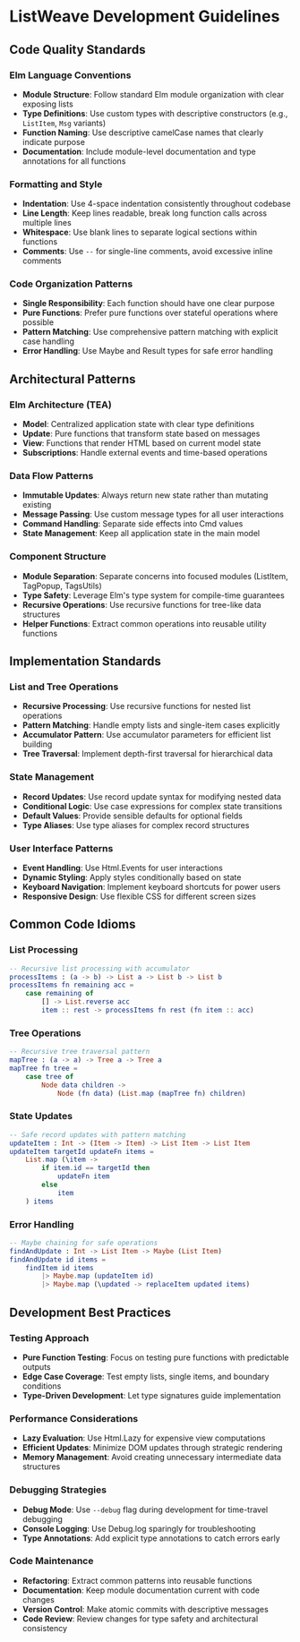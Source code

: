 # ListWeave Development Guidelines

## Code Quality Standards

### Elm Language Conventions
- **Module Structure**: Follow standard Elm module organization with clear exposing lists
- **Type Definitions**: Use custom types with descriptive constructors (e.g., `ListItem`, `Msg` variants)
- **Function Naming**: Use descriptive camelCase names that clearly indicate purpose
- **Documentation**: Include module-level documentation and type annotations for all functions

### Formatting and Style
- **Indentation**: Use 4-space indentation consistently throughout codebase
- **Line Length**: Keep lines readable, break long function calls across multiple lines
- **Whitespace**: Use blank lines to separate logical sections within functions
- **Comments**: Use `--` for single-line comments, avoid excessive inline comments

### Code Organization Patterns
- **Single Responsibility**: Each function should have one clear purpose
- **Pure Functions**: Prefer pure functions over stateful operations where possible
- **Pattern Matching**: Use comprehensive pattern matching with explicit case handling
- **Error Handling**: Use Maybe and Result types for safe error handling

## Architectural Patterns

### Elm Architecture (TEA)
- **Model**: Centralized application state with clear type definitions
- **Update**: Pure functions that transform state based on messages
- **View**: Functions that render HTML based on current model state
- **Subscriptions**: Handle external events and time-based operations

### Data Flow Patterns
- **Immutable Updates**: Always return new state rather than mutating existing
- **Message Passing**: Use custom message types for all user interactions
- **Command Handling**: Separate side effects into Cmd values
- **State Management**: Keep all application state in the main model

### Component Structure
- **Module Separation**: Separate concerns into focused modules (ListItem, TagPopup, TagsUtils)
- **Type Safety**: Leverage Elm's type system for compile-time guarantees
- **Recursive Operations**: Use recursive functions for tree-like data structures
- **Helper Functions**: Extract common operations into reusable utility functions

## Implementation Standards

### List and Tree Operations
- **Recursive Processing**: Use recursive functions for nested list operations
- **Pattern Matching**: Handle empty lists and single-item cases explicitly
- **Accumulator Pattern**: Use accumulator parameters for efficient list building
- **Tree Traversal**: Implement depth-first traversal for hierarchical data

### State Management
- **Record Updates**: Use record update syntax for modifying nested data
- **Conditional Logic**: Use case expressions for complex state transitions
- **Default Values**: Provide sensible defaults for optional fields
- **Type Aliases**: Use type aliases for complex record structures

### User Interface Patterns
- **Event Handling**: Use Html.Events for user interactions
- **Dynamic Styling**: Apply styles conditionally based on state
- **Keyboard Navigation**: Implement keyboard shortcuts for power users
- **Responsive Design**: Use flexible CSS for different screen sizes

## Common Code Idioms

### List Processing
```elm
-- Recursive list processing with accumulator
processItems : (a -> b) -> List a -> List b -> List b
processItems fn remaining acc =
    case remaining of
        [] -> List.reverse acc
        item :: rest -> processItems fn rest (fn item :: acc)
```

### Tree Operations
```elm
-- Recursive tree traversal pattern
mapTree : (a -> a) -> Tree a -> Tree a
mapTree fn tree =
    case tree of
        Node data children ->
            Node (fn data) (List.map (mapTree fn) children)
```

### State Updates
```elm
-- Safe record updates with pattern matching
updateItem : Int -> (Item -> Item) -> List Item -> List Item
updateItem targetId updateFn items =
    List.map (\item ->
        if item.id == targetId then
            updateFn item
        else
            item
    ) items
```

### Error Handling
```elm
-- Maybe chaining for safe operations
findAndUpdate : Int -> List Item -> Maybe (List Item)
findAndUpdate id items =
    findItem id items
        |> Maybe.map (updateItem id)
        |> Maybe.map (\updated -> replaceItem updated items)
```

## Development Best Practices

### Testing Approach
- **Pure Function Testing**: Focus on testing pure functions with predictable outputs
- **Edge Case Coverage**: Test empty lists, single items, and boundary conditions
- **Type-Driven Development**: Let type signatures guide implementation

### Performance Considerations
- **Lazy Evaluation**: Use Html.Lazy for expensive view computations
- **Efficient Updates**: Minimize DOM updates through strategic rendering
- **Memory Management**: Avoid creating unnecessary intermediate data structures

### Debugging Strategies
- **Debug Mode**: Use `--debug` flag during development for time-travel debugging
- **Console Logging**: Use Debug.log sparingly for troubleshooting
- **Type Annotations**: Add explicit type annotations to catch errors early

### Code Maintenance
- **Refactoring**: Extract common patterns into reusable functions
- **Documentation**: Keep module documentation current with code changes
- **Version Control**: Make atomic commits with descriptive messages
- **Code Review**: Review changes for type safety and architectural consistency
